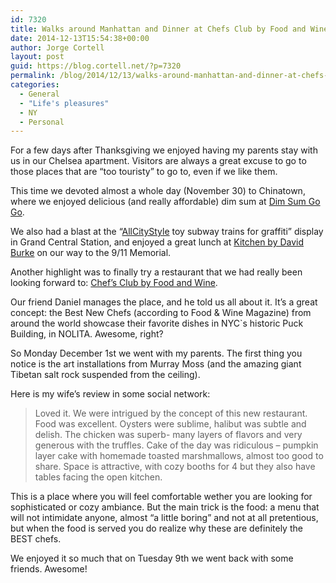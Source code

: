```yaml
---
id: 7320
title: Walks around Manhattan and Dinner at Chefs Club by Food and Wine (twice)
date: 2014-12-13T15:54:38+00:00
author: Jorge Cortell
layout: post
guid: https://blog.cortell.net/?p=7320
permalink: /blog/2014/12/13/walks-around-manhattan-and-dinner-at-chefs-club-by-food-and-wine-twice/
categories:
  - General
  - "Life's pleasures"
  - NY
  - Personal
---
```

For a few days after Thanksgiving we enjoyed having my parents stay with us in our Chelsea apartment. Visitors are always a great excuse to go to those places that are “too touristy” to go to, even if we like them.

This time we devoted almost a whole day (November 30) to Chinatown, where we enjoyed delicious (and really affordable) dim sum at <a title="https://dimsumgogo.com/" href="https://dimsumgogo.com/" target="_blank">Dim Sum Go Go</a>.

We also had a blast at the “<a title="https://www.allcitystyle.com/" href="https://www.allcitystyle.com/" target="_blank">AllCityStyle</a> toy subway trains for graffiti” display in Grand Central Station, and enjoyed a great lunch at <a title="https://www.davidburkekitchennyc.com/" href="https://www.davidburkekitchennyc.com/" target="_blank">Kitchen by David Burke</a> on our way to the 9/11 Memorial.

Another highlight was to finally try a restaurant that we had really been looking forward to: <a title="https://www.chefsclub.com/new-york/" href="https://www.chefsclub.com/new-york/" target="_blank">Chef’s Club by Food and Wine</a>.

Our friend Daniel manages the place, and he told us all about it. It’s a great concept: the Best New Chefs (according to Food & Wine Magazine) from around the world showcase their favorite dishes in NYC`s historic Puck Building, in NOLITA. Awesome, right?

So Monday December 1st we went with my parents. The first thing you notice is the art installations from Murray Moss (and the amazing giant Tibetan salt rock suspended from the ceiling).

Here is my wife’s review in some social network:

> Loved it. We were intrigued by the concept of this new restaurant. Food was excellent. Oysters were sublime, halibut was subtle and delish. The chicken was superb- many layers of flavors and very generous with the truffles. Cake of the day was ridiculous – pumpkin layer cake with homemade toasted marshmallows, almost too good to share. Space is attractive, with cozy booths for 4 but they also have tables facing the open kitchen.

This is a place where you will feel comfortable wether you are looking for sophisticated or cozy ambiance. But the main trick is the food: a menu that will not intimidate anyone, almost “a little boring” and not at all pretentious, but when the food is served you do realize why these are definitely the BEST chefs.

We enjoyed it so much that on Tuesday 9th we went back with some friends. Awesome!
